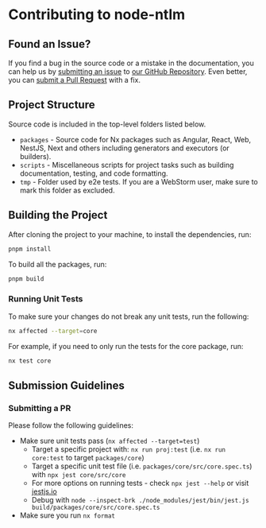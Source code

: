 # Contributing to node-ntlm

## Found an Issue?

If you find a bug in the source code or a mistake in the documentation, you can help us
by [submitting an issue](https://github.com/nrwl/nx/blob/master/CONTRIBUTING.md#submit-issue)
to [our GitHub Repository](https://github.com/skrtheboss/node-ntlm). Even better, you
can [submit a Pull Request](https://github.com/skrtheboss/node-ntlm/blob/master/CONTRIBUTING.md#submit-pr) with a fix.

## Project Structure

Source code is included in the top-level folders listed below.

-   `packages` - Source code for Nx packages such as Angular, React, Web, NestJS, Next and others including generators and
    executors (or builders).
-   `scripts` - Miscellaneous scripts for project tasks such as building documentation, testing, and code formatting.
-   `tmp` - Folder used by e2e tests. If you are a WebStorm user, make sure to mark this folder as excluded.

## Building the Project

After cloning the project to your machine, to install the dependencies, run:

```bash
pnpm install
```

To build all the packages, run:

```bash
pnpm build
```

### Running Unit Tests

To make sure your changes do not break any unit tests, run the following:

```bash
nx affected --target=core
```

For example, if you need to only run the tests for the core package, run:

```bash
nx test core
```

## Submission Guidelines

### <a name="submit-pr"></a> Submitting a PR

Please follow the following guidelines:

-   Make sure unit tests pass (`nx affected --target=test`)
    -   Target a specific project with: `nx run proj:test` (i.e. `nx run core:test` to target `packages/core`)
    -   Target a specific unit test file (i.e. `packages/core/src/core.spec.ts`)
        with `npx jest core/src/core`
    -   For more options on running tests - check `npx jest --help` or visit [jestjs.io](https://jestjs.io/)
    -   Debug with `node --inspect-brk ./node_modules/jest/bin/jest.js build/packages/core/src/core.spec.ts`
-   Make sure you run `nx format`
